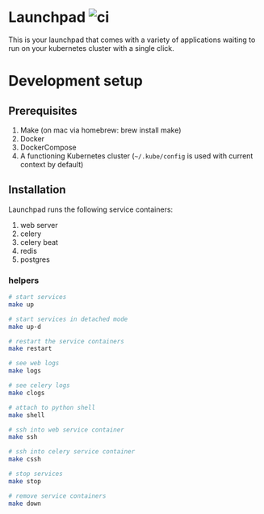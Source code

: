 # Launchpad ![ci](https://github.com/Qubad786/launchpad/actions/workflows/ci.yaml/badge.svg)
This is your launchpad that comes with a variety of applications waiting to run on your kubernetes cluster with a single click.

# Development setup

## Prerequisites
1. Make (on mac via homebrew: brew install make)
2. Docker
3. DockerCompose
4. A functioning Kubernetes cluster (`~/.kube/config` is used with current context by default)

## Installation
Launchpad runs the following service containers:
1. web server
2. celery
3. celery beat
4. redis
5. postgres 



### helpers
```bash
# start services
make up

# start services in detached mode
make up-d

# restart the service containers
make restart

# see web logs 
make logs

# see celery logs
make clogs

# attach to python shell
make shell

# ssh into web service container
make ssh

# ssh into celery service container
make cssh

# stop services
make stop

# remove service containers
make down
```
